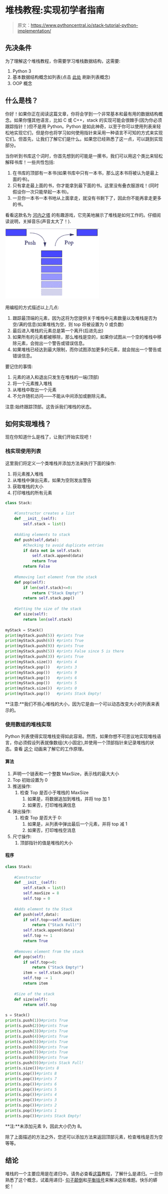 # 堆栈教程:实现初学者指南

> 原文：<https://www.pythoncentral.io/stack-tutorial-python-implementation/>

## 先决条件

为了理解这个堆栈教程，你需要学习堆栈数据结构，这需要:

1.  Python 3
2.  基本数据结构概念如列表(点击 [此处](https://www.pythoncentral.io/python-lists-and-tuples/) 刷新列表概念)
3.  OOP 概念

## 什么是栈？

你好！如果你正在阅读这篇文章，你将会学到一个非常基本和最有用的数据结构概念。如果你懂其他语言，比如 C 或 C++，stack 的实现可能会很棘手(因为你必须跟踪指针！)但不是用 Python。Python 是如此神奇，以至于你可以使用列表来轻松地实现它们，但是你也将学习如何使用指针来采用一种语言不可知的方式来实现它们。但首先，让我们了解它们是什么。如果您已经熟悉了这一点，可以跳到实现部分。

当你听到书库这个词时，你首先想到的可能是一摞书，我们可以用这个类比来轻松解释书库！一些共性包括:

1.  在书库的顶部有一本书(如果书库中只有一本书，那么这本书将被认为是最上面的书)。
2.  只有拿走最上面的书，你才能拿到最下面的书。这里没有叠衣服游戏！(同时假设你一次只能举起一本书)。
3.  一旦你一本书一本书地从上面拿走，就没有书剩下了，因此你不能再拿走更多的书。

看看这款名为 [河内之塔](https://www.mathplayground.com/logic_tower_of_hanoi.html) 的有趣游戏，它完美地展示了堆栈是如何工作的。仔细阅读说明，关掉音乐(声音太大了！).

![Stack Image](img/e744588f6f21d463b918b7afb29ba955.png)

用编程的方式描述以上几点:

1.  跟踪最顶端的元素，因为这将为您提供关于堆栈中元素数量以及堆栈是否为空/满的信息(如果堆栈为空，则 top 将被设置为 0 或负数)
2.  最后进入堆栈的元素总是第一个离开(后进先出)
3.  如果所有的元素都被移除，那么堆栈是空的，如果你试图从一个空的堆栈中移除元素，会抛出一个警告或错误信息。
4.  如果堆栈已经达到最大限制，而你试图添加更多的元素，就会抛出一个警告或错误信息。

要记住的事情:

1.  元素的进入和退出只发生在堆栈的一端(顶部)
2.  将一个元素推入堆栈
3.  从堆栈中取出一个元素
4.  不允许随机访问——不能从中间添加或删除元素。

注意:始终跟踪顶部。这告诉我们堆栈的状态。

## 如何实现堆栈？

现在你知道什么是栈了，让我们开始实现吧！

### 栈实现使用列表

这里我们将定义一个类堆栈并添加方法来执行下面的操作:

1.  将元素推入堆栈
2.  从堆栈中弹出元素，如果为空则发出警告
3.  获取堆栈的大小
4.  打印堆栈的所有元素

```py
class Stack:

    #Constructor creates a list
    def __init__(self):
        self.stack = list()

    #Adding elements to stack
    def push(self,data):
        #Checking to avoid duplicate entries
        if data not in self.stack:
            self.stack.append(data)
            return True
        return False

    #Removing last element from the stack
    def pop(self):
        if len(self.stack)<=0:
            return ("Stack Empty!")
        return self.stack.pop()

    #Getting the size of the stack
    def size(self):
        return len(self.stack)

myStack = Stack()
print(myStack.push(5)) #prints True
print(myStack.push(6)) #prints True
print(myStack.push(9)) #prints True
print(myStack.push(5)) #prints False since 5 is there
print(myStack.push(3)) #prints True
print(myStack.size())  #prints 4 
print(myStack.pop())   #prints 3
print(myStack.pop())   #prints 9
print(myStack.pop())   #prints 6
print(myStack.pop())   #prints 5
print(myStack.size())  #prints 0
print(myStack.pop())   #prints Stack Empty!
```

**注意:**我们不担心堆栈的大小，因为它是由一个可以动态改变大小的列表来表示的。

### 使用数组的堆栈实现

Python 列表使得实现堆栈变得如此容易。然而，如果你想不可思议地实现堆栈语言，你必须假设列表就像数组(大小固定),并使用一个顶部指针来记录堆栈的状态。查看 [这个](https://www.cs.usfca.edu/~galles/visualization/StackArray.html) 动画来了解它的工作原理。

#### 算法

1.  声明一个链表和一个整数 MaxSize，表示栈的最大大小
2.  Top 初始设置为 0
3.  推送操作:
    1.  检查 Top 是否小于堆栈的 MaxSize
        1.  如果是，将数据追加到堆栈，并将 top 加 1
        2.  如果否，打印堆栈满信息
4.  弹出操作:
    1.  检查 Top 是否大于 0:
        1.  如果是，从列表中弹出最后一个元素，并将 top 减 1
        2.  如果否，打印堆栈空消息
5.  尺寸操作:
    1.  顶部指针的值是堆栈的大小

#### 程序

```py
class Stack:

    #Constructor 
    def __init__(self):
        self.stack = list()
        self.maxSize = 8
        self.top = 0

    #Adds element to the Stack
    def push(self,data):
        if self.top>=self.maxSize:
            return ("Stack Full!")
        self.stack.append(data)
        self.top += 1
        return True

    #Removes element from the stack
    def pop(self):
        if self.top<=0:
            return ("Stack Empty!")
        item = self.stack.pop()
        self.top -= 1
        return item

    #Size of the stack
    def size(self):
        return self.top

s = Stack()
print(s.push(1))#prints True
print(s.push(2))#prints True
print(s.push(3))#prints True
print(s.push(4))#prints True
print(s.push(5))#prints True
print(s.push(6))#prints True
print(s.push(7))#prints True
print(s.push(8))#prints True
print(s.push(9))#prints Stack Full!
print(s.size())#prints 8        
print(s.pop())#prints 8
print(s.pop())#prints 7
print(s.pop())#prints 6
print(s.pop())#prints 5
print(s.pop())#prints 4
print(s.pop())#prints 3
print(s.pop())#prints 2
print(s.pop())#prints 1
print(s.pop())#prints Stack Empty!
```

**注:**未添加元素 9，因此大小仍为 8。

除了上面描述的方法之外，您还可以添加方法来返回顶部元素，检查堆栈是否为空等等。

## 结论

堆栈的一个主要应用是在递归中。请务必查看[这篇](https://www.pythoncentral.io/recursive-python-function-example-make-list-movies/)教程，了解什么是递归。一旦你熟悉了这个概念，试着用递归- [句子颠倒](https://www.geeksforgeeks.org/reverse-words-in-a-given-string/)和[平衡括号](https://www.geeksforgeeks.org/check-for-balanced-parentheses-in-an-expression/)来解决这些难题。快乐的蟒蛇！